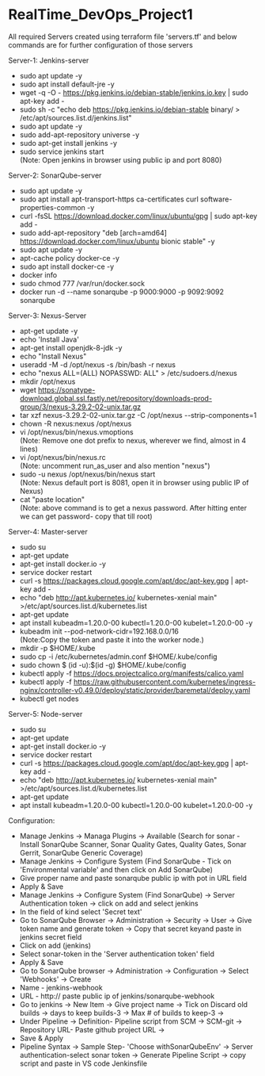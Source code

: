 # RealTime_DevOps_Project1
All required Servers created using terraform file 'servers.tf' and below commands are for further configuration of those servers

Server-1: Jenkins-server
- sudo apt update -y
- sudo apt install default-jre -y
- wget -q -O - https://pkg.jenkins.io/debian-stable/jenkins.io.key | sudo apt-key add -
- sudo sh -c "echo deb https://pkg.jenkins.io/debian-stable binary/ > /etc/apt/sources.list.d/jenkins.list"
- sudo apt update -y
- sudo add-apt-repository universe -y
- sudo apt-get install jenkins -y
- sudo service jenkins start \
(Note: Open jenkins in browser using public ip and port 8080)

Server-2: SonarQube-server
- sudo apt update -y
- sudo apt install apt-transport-https ca-certificates curl software-properties-common -y
- curl -fsSL https://download.docker.com/linux/ubuntu/gpg | sudo apt-key add -
- sudo add-apt-repository "deb [arch=amd64] https://download.docker.com/linux/ubuntu bionic stable" -y
- sudo apt update -y
- apt-cache policy docker-ce -y
- sudo apt install docker-ce -y
- docker info
- sudo chmod 777 /var/run/docker.sock
- docker run -d --name sonarqube -p 9000:9000 -p 9092:9092 sonarqube

Server-3: Nexus-Server 
- apt-get update -y
- echo 'Install Java'
- apt-get install openjdk-8-jdk -y
- echo "Install Nexus"
- useradd -M -d /opt/nexus -s /bin/bash -r nexus
- echo "nexus ALL=(ALL) NOPASSWD: ALL" > /etc/sudoers.d/nexus
- mkdir /opt/nexus
- wget https://sonatype-download.global.ssl.fastly.net/repository/downloads-prod-group/3/nexus-3.29.2-02-unix.tar.gz
- tar xzf nexus-3.29.2-02-unix.tar.gz -C /opt/nexus --strip-components=1
- chown -R nexus:nexus /opt/nexus
- vi /opt/nexus/bin/nexus.vmoptions \
(Note: Remove one dot prefix to nexus, wherever we find, almost in 4 lines)
- vi /opt/nexus/bin/nexus.rc \
(Note: uncomment run_as_user and also mention "nexus")
- sudo -u nexus /opt/nexus/bin/nexus start \
(Note: Nexus default port is 8081, open it in browser using public IP of Nexus)
- cat "paste location" \
(Note: above command is to get a nexus password. After hitting enter we can get password- copy that till root)

Server-4: Master-server
- sudo su
- apt-get update
- apt-get install docker.io -y
- service docker restart
- curl -s https://packages.cloud.google.com/apt/doc/apt-key.gpg | apt-key add -
- echo "deb http://apt.kubernetes.io/ kubernetes-xenial main" >/etc/apt/sources.list.d/kubernetes.list
- apt-get update
- apt install kubeadm=1.20.0-00 kubectl=1.20.0-00 kubelet=1.20.0-00 -y
- kubeadm init --pod-network-cidr=192.168.0.0/16 \
 (Note:Copy the token and paste it into the worker node.)
- mkdir -p $HOME/.kube
- sudo cp -i /etc/kubernetes/admin.conf $HOME/.kube/config
- sudo chown $ (id -u):$(id -g) $HOME/.kube/config
- kubectl apply -f https://docs.projectcalico.org/manifests/calico.yaml
- kubectl apply -f https://raw.githubusercontent.com/kubernetes/ingress-nginx/controller-v0.49.0/deploy/static/provider/baremetal/deploy.yaml
- kubectl get nodes

Server-5: Node-server
- sudo su
- apt-get update
- apt-get install docker.io -y
- service docker restart
- curl -s https://packages.cloud.google.com/apt/doc/apt-key.gpg | apt-key add -
- echo "deb http://apt.kubernetes.io/ kubernetes-xenial main" >/etc/apt/sources.list.d/kubernetes.list
- apt-get update
- apt install kubeadm=1.20.0-00 kubectl=1.20.0-00 kubelet=1.20.0-00 -y

Configuration: 
- Manage Jenkins -> Managa Plugins -> Available (Search for sonar - Install SonarQube Scanner, Sonar Quality Gates, Quality Gates, Sonar Gerrit, SonarQube Generic Coverage)
- Manage Jenkins -> Configure System (Find SonarQube - Tick on 'Environmental variable' and then click on Add SonarQube)
- Give proper name and paste sonarqube public ip with pot in URL field
- Apply & Save
- Manage Jenkins -> Configure System (Find SonarQube) -> Server Authentication token -> click on add and select jenkins
- In the field of kind select 'Secret text'
- Go to SonarQube Browser -> Administration -> Security -> User -> Give token name and generate token -> Copy that secret keyand paste in jenkins secret field
- Click on add (jenkins)
- Select sonar-token in the 'Server authentication token' field
- Apply & Save
- Go to SonarQube browser -> Administration -> Configuration -> Select 'Webhooks' -> Create 
- Name - jenkins-webhook
- URL - http:// paste public ip of jenkins/sonarqube-webhook
- Go to jenkins -> New Item -> Give project name -> Tick on Discard old builds -> days to keep builds-3 -> Max # of builds to keep-3 -> 
- Under Pipeline -> Definition- Pipeline script from SCM -> SCM-git -> Repository URL- Paste github project URL -> 
- Save & Apply
- Pipeline Syntax -> Sample Step- 'Choose withSonarQubeEnv' -> Server authentication-select sonar token -> Generate Pipeline Script -> copy script and paste in VS code Jenkinsfile















